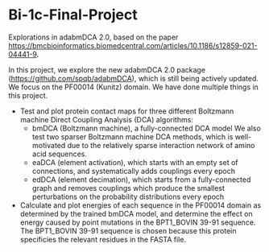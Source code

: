 # Bi-1c-Final-Project
Explorations in adabmDCA 2.0, based on the paper https://bmcbioinformatics.biomedcentral.com/articles/10.1186/s12859-021-04441-9.

In this project, we explore the new adabmDCA 2.0 package (https://github.com/spqb/adabmDCA), which is still being actively updated. We focus on the PF00014 (Kunitz) domain. We have done multiple things in this project.

- Test and plot protein contact maps for three different Boltzmann machine Direct Coupling Analysis (DCA) algorithms:
  - bmDCA (Boltzmann machine), a fully-connected DCA model
  We also test two sparser Boltzmann machine DCA methods, which is well-motivated due to the relatively sparse interaction network of amino acid sequences.
  - eaDCA (element activation), which starts with an empty set of connections, and systematically adds couplings every epoch
  - edDCA (element decimation), which starts from a fully-connected graph and removes couplings which produce the smallest perturbations on the probability distributions every epoch
- Calculate and plot energies of each sequence in the PF00014 domain as determined by the trained bmDCA model, and determine the effect on energy caused by point mutations in the BPT1_BOVIN 39-91 sequence. The BPT1_BOVIN 39-91 sequence is chosen because this protein specificies the relevant residues in the FASTA file.
